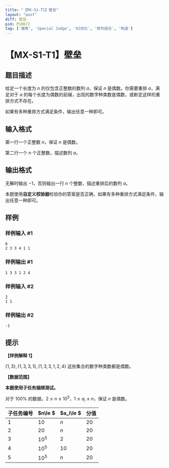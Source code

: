 ```yaml
---
title: "【MX-S1-T1】壁垒"
layout: "post"
diff: 普及-
pid: P10672
tag: ['搜索', 'Special Judge', 'O2优化', '排列组合', '构造']
---
```

# 【MX-S1-T1】壁垒
## 题目描述

给定一个长度为 $n$ 的仅包含正整数的数列 $a$，保证 $n$ 是偶数。你需要重排 $a$，满足对于 $a$ 的每个长度为偶数的前缀，出现的数字种类数是偶数，或断定这样的重排方式不存在。

如果有多种重排方式满足条件，输出任意一种即可。
## 输入格式

第一行一个正整数 $n$，保证 $n$ 是偶数。

第二行一个 $n$ 个正整数，描述数列 $a$。
## 输出格式

无解时输出 $-1$，否则输出一行 $n$ 个整数，描述重排后的数列 $a$。

本题使用**自定义校验器**检验你的答案是否正确，如果有多种重排方式满足条件，输出任意一种即可。
## 样例

### 样例输入 #1
```
6
2 3 3 4 1 1
```
### 样例输出 #1
```
1 3 3 1 2 4
```
### 样例输入 #2
```
2
1 1
```
### 样例输出 #2
```
-1
```
## 提示

__【样例解释 1】__

$\{1,3\},\{1,3,3,1\},\{1,3,3,1,2,4\}$ 这些集合的数字种类数都是偶数。

__【数据范围】__

__本题使用子任务捆绑测试。__

对于 $100\%$ 的数据，$2\le n\le 10^5$，$1\le a_i\le n$，保证 $n$ 是偶数。

| 子任务编号 | $n\le $ | $a_i\le $ | 分值 |
| ---------- | ------- | --------- | ---- |
| $1$        | $10$    | $n$       | $20$ |
| $2$        | $20$    | $n$       | $20$ |
| $3$        | $10^5$  | $2$       | $20$ |
| $4$        | $10^5$  | $10$      | $20$ |
| $5$        | $10^5$  | $n$       | $20$ |
